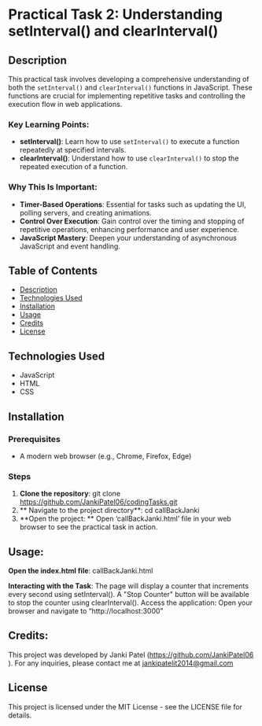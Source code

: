 # Practical Task 2: Understanding setInterval() and clearInterval()

## Description
This practical task involves developing a comprehensive understanding of both the `setInterval()` and `clearInterval()` functions in JavaScript. These functions are crucial for implementing repetitive tasks and controlling the execution flow in web applications.

### Key Learning Points:
- **setInterval()**: Learn how to use `setInterval()` to execute a function repeatedly at specified intervals.
- **clearInterval()**: Understand how to use `clearInterval()` to stop the repeated execution of a function.

### Why This Is Important:
- **Timer-Based Operations**: Essential for tasks such as updating the UI, polling servers, and creating animations.
- **Control Over Execution**: Gain control over the timing and stopping of repetitive operations, enhancing performance and user experience.
- **JavaScript Mastery**: Deepen your understanding of asynchronous JavaScript and event handling.

## Table of Contents
- [Description](#description)
- [Technologies Used](#technologies-used)
- [Installation](#installation)
- [Usage](#usage)
- [Credits](#credits)
- [License](#license)

## Technologies Used
- JavaScript
- HTML
- CSS

## Installation

### Prerequisites
- A modern web browser (e.g., Chrome, Firefox, Edge)

### Steps

1. **Clone the repository**:
git clone https://github.com/JankiPatel06/codingTasks.git
2. ** Navigate to the project directory**:
cd callBackJanki
3. **Open the project: **
Open ‘callBackJanki.html’ file in your web browser to see the practical task in action. 
## Usage:
**Open the index.html file**:
callBackJanki.html 

**Interacting with the Task**:
The page will display a counter that increments every second using setInterval().
A "Stop Counter" button will be available to stop the counter using clearInterval(). 
Access the application: Open your browser and navigate to “http://localhost:3000”
## **Credits**: 
This project was developed by Janki Patel (https://github.com/JankiPatel06 ). For any inquiries, please contact me at jankipatelit2014@gmail.com

## License
This project is licensed under the MIT License - see the LICENSE file for details.
